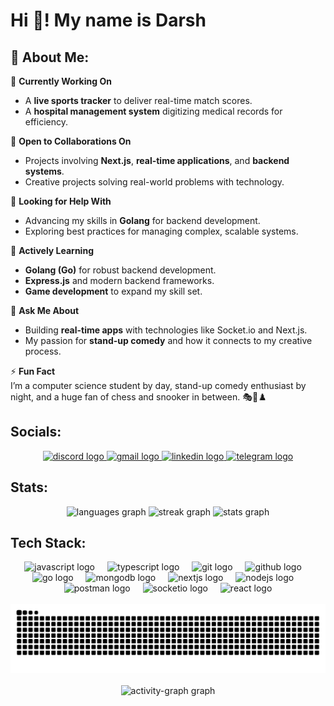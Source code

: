 # Hi 👋! My name is Darsh

## 💫 About Me:
🔭 **Currently Working On**  
- A **live sports tracker** to deliver real-time match scores.  
- A **hospital management system** digitizing medical records for efficiency.  

👯 **Open to Collaborations On**  
- Projects involving **Next.js**, **real-time applications**, and **backend systems**.  
- Creative projects solving real-world problems with technology.  

🤝 **Looking for Help With**  
- Advancing my skills in **Golang** for backend development.  
- Exploring best practices for managing complex, scalable systems.  

🌱 **Actively Learning**  
- **Golang (Go)** for robust backend development.  
- **Express.js** and modern backend frameworks.  
- **Game development** to expand my skill set.  

💬 **Ask Me About**  
- Building **real-time apps** with technologies like Socket.io and Next.js.  
- My passion for **stand-up comedy** and how it connects to my creative process.  

⚡ **Fun Fact**  
I’m a computer science student by day, stand-up comedy enthusiast by night, and a huge fan of chess and snooker in between. 🎭🎱♟️



## Socials:
<div align="center">
  <a href="https://www.discord.com/users/darsh_nahar" target="_blank">
    <img src="https://raw.githubusercontent.com/maurodesouza/profile-readme-generator/master/src/assets/icons/social/discord/default.svg" width="47" height="35" alt="discord logo"  />
  </a>
  <a href="mailto:nahardarsh55@gmail.com" target="_blank">
    <img src="https://raw.githubusercontent.com/maurodesouza/profile-readme-generator/master/src/assets/icons/social/gmail/default.svg" width="47" height="35" alt="gmail logo"  />
  </a>
  <a href="https://www.linkedin.com/in/darsh-nahar/" target="_blank">
    <img src="https://raw.githubusercontent.com/maurodesouza/profile-readme-generator/master/src/assets/icons/social/linkedin/default.svg" width="47" height="35" alt="linkedin logo"  />
  </a>
  <a href="https://t.me/bw2074" target="_blank">
    <img src="https://raw.githubusercontent.com/maurodesouza/profile-readme-generator/master/src/assets/icons/social/telegram/default.svg" width="47" height="35" alt="telegram logo"  />
  </a>
</div>



## Stats:
<div align="center">
  <img src="https://github-readme-stats.vercel.app/api/top-langs?username=DNahar74&locale=en&hide_title=true&layout=compact&card_width=320&langs_count=5&theme=dracula&hide_border=true&order=2" height="150" alt="languages graph"  />
  <img src="https://streak-stats.demolab.com?user=DNahar74&locale=en&mode=daily&theme=dracula&hide_border=true&border_radius=5&order=3" height="150" alt="streak graph"  />
  <img src="https://github-readme-stats.vercel.app/api?username=DNahar74&hide_title=true&hide_rank=false&show_icons=true&include_all_commits=true&count_private=true&disable_animations=false&theme=dracula&locale=en&hide_border=true&order=1" height="150" alt="stats graph"  />
</div>



## Tech Stack:
<div align="center">
  <img src="https://img.shields.io/badge/JavaScript-F7DF1E?logo=javascript&logoColor=black&style=for-the-badge" height="34" alt="javascript logo"  />
  <img width="12" />
  <img src="https://img.shields.io/badge/TypeScript-3178C6?logo=typescript&logoColor=white&style=for-the-badge" height="34" alt="typescript logo"  />
  <img width="12" />
  <img src="https://img.shields.io/badge/Git-F05032?logo=git&logoColor=white&style=for-the-badge" height="34" alt="git logo"  />
  <img width="12" />
  <img src="https://img.shields.io/badge/GitHub-181717?logo=github&logoColor=white&style=for-the-badge" height="34" alt="github logo"  />
  <img width="12" />
  <img src="https://img.shields.io/badge/Go-00ADD8?logo=go&logoColor=white&style=for-the-badge" height="34" alt="go logo"  />
  <img width="12" />
  <img src="https://img.shields.io/badge/MongoDB-47A248?logo=mongodb&logoColor=white&style=for-the-badge" height="34" alt="mongodb logo"  />
  <img width="12" />
  <img src="https://img.shields.io/badge/Next.js-000000?logo=nextdotjs&logoColor=white&style=for-the-badge" height="34" alt="nextjs logo"  />
  <img width="12" />
  <img src="https://img.shields.io/badge/Node.js-339933?logo=nodedotjs&logoColor=white&style=for-the-badge" height="34" alt="nodejs logo"  />
  <img width="12" />
  <img src="https://img.shields.io/badge/Postman-FF6C37?logo=postman&logoColor=black&style=for-the-badge" height="34" alt="postman logo"  />
  <img width="12" />
  <img src="https://img.shields.io/badge/Socket.io-010101?logo=socketdotio&logoColor=white&style=for-the-badge" height="34" alt="socketio logo"  />
  <img width="12" />
  <img src="https://img.shields.io/badge/React-61DAFB?logo=react&logoColor=black&style=for-the-badge" height="34" alt="react logo"  />
</div>



<br clear="both">

<div align="center">
  <img src="https://raw.githubusercontent.com/DNahar74/DNahar74/output/snake.svg" alt="Snake animation" />
</div>



<br clear="both">

<div align="center">
  <img src="https://github-readme-activity-graph.vercel.app/graph?username=DNahar74&radius=16&theme=dracula&area=true&order=5&hide_border=true&hide_title=false&custom_title=Contibution%20Graph" height="300" alt="activity-graph graph"  />
</div>
